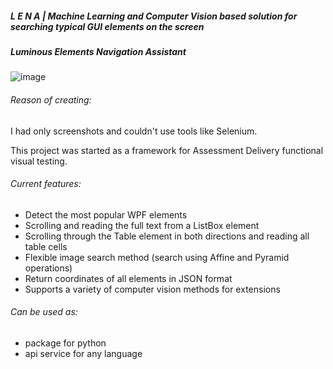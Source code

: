 ##### L E N A | Machine Learning and Computer Vision based solution for searching typical GUI elements on the screen    
##### Luminous Elements Navigation Assistant

![image](https://github.com/coastal-lines/Lena/assets/70205794/44016028-823f-4b6e-b85f-0060d753a11e)


###### Reason of creating:
I had only screenshots and couldn't use tools like Selenium.

This project was started as a framework for Assessment Delivery functional visual testing.

###### Current features:
- Detect the most popular WPF elements
- Scrolling and reading the full text from a ListBox element
- Scrolling through the Table element in both directions and reading all table cells
- Flexible image search method (search using Affine and Pyramid operations)
- Return coordinates of all elements in JSON format
- Supports a variety of computer vision methods for extensions

###### Can be used as:
- package for python
- api service for any language
